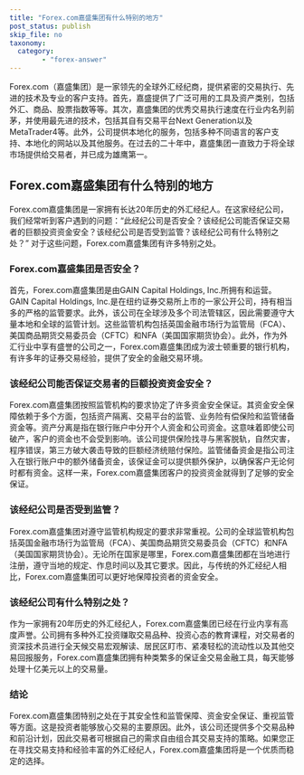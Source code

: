 ```yaml
---
title: "Forex.com嘉盛集团有什么特别的地方"
post_status: publish
skip_file: no
taxonomy:
  category:
        - "forex-answer"
---
```


Forex.com（嘉盛集团）是一家领先的全球外汇经纪商，提供紧密的交易执行、先进的技术及专业的客户支持。首先，嘉盛提供了广泛可用的工具及资产类别，包括外汇、商品、股票指数等等。其次，嘉盛集团的优秀交易执行速度在行业内名列前茅，并使用最先进的技术，包括其自有交易平台Next Generation以及MetaTrader4等。此外，公司提供本地化的服务，包括多种不同语言的客户支持、本地化的网站以及其他服务。在过去的二十年中，嘉盛集团一直致力于将全球市场提供给交易者，并已成为雄鹰第一。

## Forex.com嘉盛集团有什么特别的地方

Forex.com嘉盛集团是一家拥有长达20年历史的外汇经纪人。在这家经纪公司，我们经常听到客户遇到的问题：“此经纪公司是否安全？该经纪公司能否保证交易者的巨额投资资金安全？该经纪公司是否受到监管？该经纪公司有什么特别之处？” 对于这些问题，Forex.com嘉盛集团有许多特别之处。

### Forex.com嘉盛集团是否安全？

首先，Forex.com嘉盛集团是由GAIN Capital Holdings, Inc.所拥有和运营。GAIN Capital Holdings, Inc.是在纽约证券交易所上市的一家公开公司，持有相当多的严格的监管要求。此外，该公司在全球涉及多个司法管辖区，因此需要遵守大量本地和全球的监管计划。这些监管机构包括英国金融市场行为监管局（FCA）、美国商品期货交易委员会（CFTC）和NFA（美国国家期货协会）。此外，作为外汇行业中享有盛誉的公司之一，Forex.com嘉盛集团成为波士顿重要的银行机构，有许多年的证券交易经验，提供了安全的金融交易环境。

### 该经纪公司能否保证交易者的巨额投资资金安全？

Forex.com嘉盛集团按照监管机构的要求协定了许多资金安全保证。其资金安全保障依赖于多个方面，包括资产隔离、交易平台的监管、业务险有偿保险和监管储备资金等。资产分离是指在银行账户中分开个人资金和公司资金。这意味着即使公司破产，客户的资金也不会受到影响。该公司提供保险找寻与黑客脱轨，自然灾害，程序错误，第三方破大袭击导致的巨额经济统赔付保险。监管储备资金是指公司注入在银行账户中的额外储备资金，该保证金可以提供额外保护，以确保客户无论何时都有资金。这样一来，Forex.com嘉盛集团客户的投资资金就得到了足够的安全保证。

### 该经纪公司是否受到监管？

Forex.com嘉盛集团对遵守监管机构规定的要求非常重视。公司的全球监管机构包括英国金融市场行为监管局（FCA）、美国商品期货交易委员会（CFTC）和NFA（美国国家期货协会）。无论所在国家是哪里，Forex.com嘉盛集团都在当地进行注册，遵守当地的规定、作息时间以及其它要求。因此，与传统的外汇经纪人相比，Forex.com嘉盛集团可以更好地保障投资者的资金安全。

### 该经纪公司有什么特别之处？

作为一家拥有20年历史的外汇经纪人，Forex.com嘉盛集团已经在行业内享有高度声誉。公司拥有多种外汇投资赚取交易品种、投资心态的教育课程，对交易者的资深技术员进行全天候交易宏观解读、居民区盯市、紧凑轻松的流动性以及其他交易回报服务，Forex.com嘉盛集团拥有种类繁多的保证金交易金融工具，每天能够处理十亿美元以上的交易量。

### 结论

Forex.com嘉盛集团特别之处在于其安全性和监管保障、资金安全保证、重视监管等方面。这是投资者能够放心交易的主要原因。此外，该公司还提供多个交易品种和前沿计划，因此交易者可根据自己的需求自由组合其交易支持的策略。如果您正在寻找交易支持和经验丰富的外汇经纪人，Forex.com嘉盛集团将是一个优质而稳定的选择。